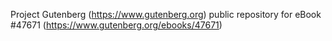 Project Gutenberg (https://www.gutenberg.org) public repository for eBook #47671 (https://www.gutenberg.org/ebooks/47671)
